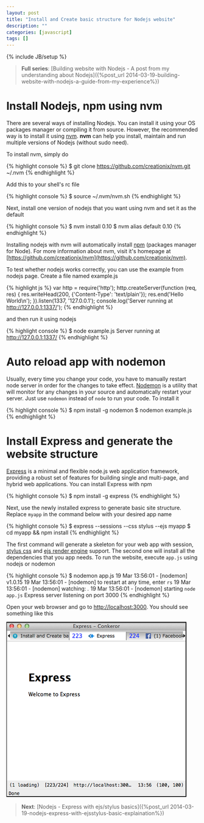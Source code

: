 ```yaml
---
layout: post
title: "Install and Create basic structure for Nodejs website"
description: ""
categories: [javascript]
tags: []
---
```

{% include JB/setup %}

> **Full series**:
> [Building website with Nodejs - A post from my understanding about Nodejs]({%post_url 2014-03-19-building-website-with-nodejs-a-guide-from-my-experience%})

# Install Nodejs, npm using nvm

There are several ways of installing Nodejs. You can install it using your OS
packages manager or compiling it from source. However, the recommended way is to
install it using [nvm](https://github.com/creationix/nvm). **nvm** can help you
install, maintain and run multiple versions of Nodejs (without sudo need).

To install nvm, simply do

{% highlight console %}
$ git clone https://github.com/creationix/nvm.git ~/.nvm
{% endhighlight %}

Add this to your shell's rc file

{% highlight console %}
$ source ~/.nvm/nvm.sh
{% endhighlight %}

Next, install one version of nodejs that you want using nvm and set it as the default

{% highlight console %}
$ nvm install 0.10
$ nvm alias default 0.10
{% endhighlight %}

Installing nodejs with nvm will automatically install
[npm](https://www.npmjs.org/) (packages manager for Node). For more information
about nvm, visit it's homepage at
[https://github.com/creationix/nvm](https://github.com/creationix/nvm).

To test whether nodejs works correctly, you can use the example from nodejs
page. Create a file named example.js

<!-- more -->

{% highlight js %}
var http = require('http');
http.createServer(function (req, res) {
  res.writeHead(200, {'Content-Type': 'text/plain'});
  res.end('Hello World\n');
}).listen(1337, '127.0.0.1');
console.log('Server running at http://127.0.0.1:1337/');
{% endhighlight %}

and then run it using nodejs

{% highlight console %}
$ node example.js
Server running at http://127.0.0.1:1337/
{% endhighlight %}

# Auto reload app with nodemon

Usually, every time you change your code, you have to manually restart node
server in order for the changes to take effect. [Nodemon](https://github.com/remy/nodemon)
is a utility that will
monitor for any changes in your source and automatically restart your server.
Just use `nodemon` instead of `node` to run your code. To install it

{% highlight console %}
$ npm install -g nodemon
$ nodemon example.js
{% endhighlight %}

# Install Express and generate the website structure

[Express](http://expressjs.com/) is a minimal and flexible node.js web
application framework, providing a robust set of features for building single
and multi-page, and hybrid web applications. You can install Express with npm

{% highlight console %}
$ npm install -g express
{% endhighlight %}

Next, use the newly installed express to generate basic site structure. Replace
`myapp` in the command below with your desired app name

{% highlight console %}
$ express --sessions --css stylus --ejs myapp
$ cd myapp && npm install
{% endhighlight %}

The first command will generate a skeleton for your web app with session,
[stylus css](http://learnboost.github.io/stylus/) and
[ejs render engine](http://embeddedjs.com/) support. The second one will install
all the dependencies that you app needs. To run the website, execute `app.js`
using nodejs or nodemon

{% highlight console %}
$ nodemon app.js
19 Mar 13:56:01 - [nodemon] v1.0.15
19 Mar 13:56:01 - [nodemon] to restart at any time, enter `rs`
19 Mar 13:56:01 - [nodemon] watching: *.*
19 Mar 13:56:01 - [nodemon] starting `node app.js`
Express server listening on port 3000
{% endhighlight %}

Open your web browser and go to [http://localhost:3000](http://localhost:3000).
You should see something like this

![Alt Text](/files/2014-03-19-install-and-create-basic-structure-for-nodejs-website/express.png)

> **Next**: [Nodejs - Express with ejs/stylus basics]({%post_url 2014-03-19-nodejs-express-with-ejsstylus-basic-explaination%})
